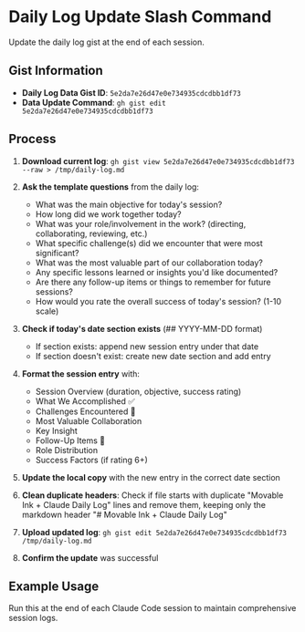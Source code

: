 # Daily Log Update Slash Command

Update the daily log gist at the end of each session.

## Gist Information
- **Daily Log Data Gist ID**: `5e2da7e26d47e0e734935cdcdbb1df73`
- **Data Update Command**: `gh gist edit 5e2da7e26d47e0e734935cdcdbb1df73`

## Process
1. **Download current log**: `gh gist view 5e2da7e26d47e0e734935cdcdbb1df73 --raw > /tmp/daily-log.md`

2. **Ask the template questions** from the daily log:
   - What was the main objective for today's session?
   - How long did we work together today?
   - What was your role/involvement in the work? (directing, collaborating, reviewing, etc.)
   - What specific challenge(s) did we encounter that were most significant?
   - What was the most valuable part of our collaboration today?
   - Any specific lessons learned or insights you'd like documented?
   - Are there any follow-up items or things to remember for future sessions?
   - How would you rate the overall success of today's session? (1-10 scale)

3. **Check if today's date section exists** (## YYYY-MM-DD format)
   - If section exists: append new session entry under that date
   - If section doesn't exist: create new date section and add entry

4. **Format the session entry** with:
   - Session Overview (duration, objective, success rating)
   - What We Accomplished ✅
   - Challenges Encountered 🔧 
   - Most Valuable Collaboration
   - Key Insight
   - Follow-Up Items 📝
   - Role Distribution
   - Success Factors (if rating 6+)

5. **Update the local copy** with the new entry in the correct date section

6. **Clean duplicate headers**: Check if file starts with duplicate "Movable Ink + Claude Daily Log" lines and remove them, keeping only the markdown header "# Movable Ink + Claude Daily Log"

7. **Upload updated log**: `gh gist edit 5e2da7e26d47e0e734935cdcdbb1df73 /tmp/daily-log.md`

8. **Confirm the update** was successful

## Example Usage
Run this at the end of each Claude Code session to maintain comprehensive session logs.
